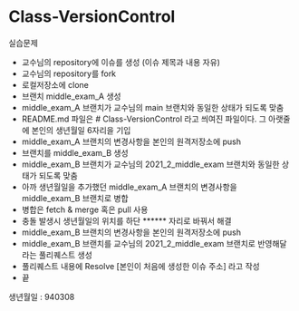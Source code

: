 # Class-VersionControl
실습문제
- 교수님의 repository에 이슈를 생성 (이슈 제목과 내용 자유)
- 교수님의 repository를 fork
- 로컬저장소에 clone
- 브랜치 middle_exam_A 생성
- middle_exam_A 브랜치가 교수님의 main 브랜치와 동일한 상태가 되도록 맞춤
- README.md 파일은 # Class-VersionControl 라고 씌여진 파일이다. 그 아랫줄에 본인의 생년월일 6자리을 기입
- middle_exam_A 브랜치의 변경사항을 본인의 원격저장소에 push
- 브랜치를 middle_exam_B 생성
- middle_exam_B 브랜치가 교수님의 2021_2_middle_exam 브랜치와 동일한 상태가 되도록 맞춤
- 아까 생년월일을 추가했던 middle_exam_A 브랜치의 변경사항을 middle_exam_B 브랜치로 병합
- 병합은 fetch & merge 혹은 pull 사용
- 충돌 발생시 생년월일의 위치를 하단 ****** 자리로 바꿔서 해결
- middle_exam_B 브랜치의 변경사항을 본인의 원격저장소에 push
- middle_exam_B 브랜치를 교수님의 2021_2_middle_exam 브랜치로 반영해달라는 풀리퀘스트 생성
- 풀리퀘스트 내용에 Resolve [본인이 처음에 생성한 이슈 주소] 라고 작성
- 끝

생년월일 : 940308
